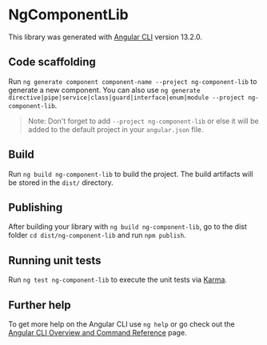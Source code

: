 # NgComponentLib

This library was generated with [Angular CLI](https://github.com/angular/angular-cli) version 13.2.0.

## Code scaffolding

Run `ng generate component component-name --project ng-component-lib` to generate a new component. You can also use `ng generate directive|pipe|service|class|guard|interface|enum|module --project ng-component-lib`.
> Note: Don't forget to add `--project ng-component-lib` or else it will be added to the default project in your `angular.json` file. 

## Build

Run `ng build ng-component-lib` to build the project. The build artifacts will be stored in the `dist/` directory.

## Publishing

After building your library with `ng build ng-component-lib`, go to the dist folder `cd dist/ng-component-lib` and run `npm publish`.

## Running unit tests

Run `ng test ng-component-lib` to execute the unit tests via [Karma](https://karma-runner.github.io).

## Further help

To get more help on the Angular CLI use `ng help` or go check out the [Angular CLI Overview and Command Reference](https://angular.io/cli) page.
